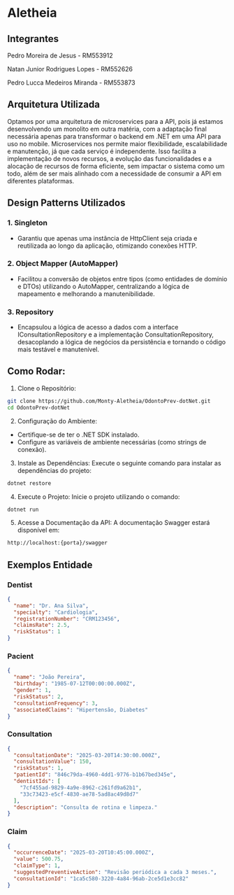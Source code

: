 # Aletheia

## Integrantes

Pedro Moreira de Jesus - RM553912

Natan Junior Rodrigues Lopes - RM552626

Pedro Lucca Medeiros Miranda - RM553873

## Arquitetura Utilizada

Optamos por uma arquitetura de microservices para a API, pois já estamos desenvolvendo um monolito em outra matéria, com a adaptação final necessária apenas para transformar o backend em .NET em uma API para uso no mobile. Microservices nos permite maior flexibilidade, escalabilidade e manutenção, já que cada serviço é independente. Isso facilita a implementação de novos recursos, a evolução das funcionalidades e a alocação de recursos de forma eficiente, sem impactar o sistema como um todo, além de ser mais alinhado com a necessidade de consumir a API em diferentes plataformas.

## Design Patterns Utilizados

### 1. Singleton

- Garantiu que apenas uma instância de HttpClient seja criada e reutilizada ao longo da aplicação, otimizando conexões HTTP.

### 2. Object Mapper (AutoMapper)

- Facilitou a conversão de objetos entre tipos (como entidades de domínio e DTOs) utilizando o AutoMapper, centralizando a lógica de mapeamento e melhorando a manutenibilidade.

### 3. Repository

- Encapsulou a lógica de acesso a dados com a interface IConsultationRepository e a implementação ConsultationRepository, desacoplando a lógica de negócios da persistência e tornando o código mais testável e manutenível.

## Como Rodar:

1. Clone o Repositório:

```bash
git clone https://github.com/Monty-Aletheia/OdontoPrev-dotNet.git
cd OdontoPrev-dotNet
```

2. Configuração do Ambiente:

- Certifique-se de ter o .NET SDK instalado.
- Configure as variáveis de ambiente necessárias (como strings de conexão).

3. Instale as Dependências: Execute o seguinte comando para instalar as dependências do projeto:

```bash
dotnet restore
```

4. Execute o Projeto: Inicie o projeto utilizando o comando:

```bash
dotnet run
```

5. Acesse a Documentação da API: A documentação Swagger estará disponível em:

```bash
http://localhost:{porta}/swagger
```

## Exemplos Entidade

### Dentist

```json
{
  "name": "Dr. Ana Silva",
  "specialty": "Cardiologia",
  "registrationNumber": "CRM123456",
  "claimsRate": 2.5,
  "riskStatus": 1
}
```

### Pacient

```json
{
  "name": "João Pereira",
  "birthday": "1985-07-12T00:00:00.000Z",
  "gender": 1,
  "riskStatus": 2,
  "consultationFrequency": 3,
  "associatedClaims": "Hipertensão, Diabetes"
}
```

### Consultation

```json
{
  "consultationDate": "2025-03-20T14:30:00.000Z",
  "consultationValue": 150,
  "riskStatus": 1,
  "patientId": "846c79da-4960-4dd1-9776-b1b67bed345e",
  "dentistIds": [
    "7cf455ad-9829-4a9e-8962-c261fd9a62b1",
    "33c73423-e5cf-4830-ae78-5ad8ac49d8d7"
  ],
  "description": "Consulta de rotina e limpeza."
}
```

### Claim

```json
{
  "occurrenceDate": "2025-03-20T10:45:00.000Z",
  "value": 500.75,
  "claimType": 1,
  "suggestedPreventiveAction": "Revisão periódica a cada 3 meses.",
  "consultationId": "1ca5c580-3220-4a84-96ab-2ce5d1e3cc82"
}
```
